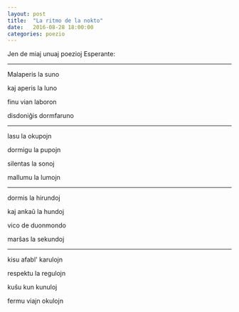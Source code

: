 ```yaml
---
layout: post
title:  "La ritmo de la nokto"
date:   2016-08-28 18:00:00
categories: poezio
---
```


Jen de miaj unuaj poezioj Esperante:

***

Malaperis la suno

kaj aperis la luno

finu vian laboron

disdoniĝis dormfaruno

---

lasu la okupojn

dormigu la pupojn

silentas la sonoj

mallumu la lumojn

---

dormis la hirundoj

kaj ankaŭ la hundoj

vico de duonmondo

marŝas la sekundoj

---

kisu afabl' karulojn

respektu la regulojn

kuŝu kun kunuloj

fermu viajn okulojn
